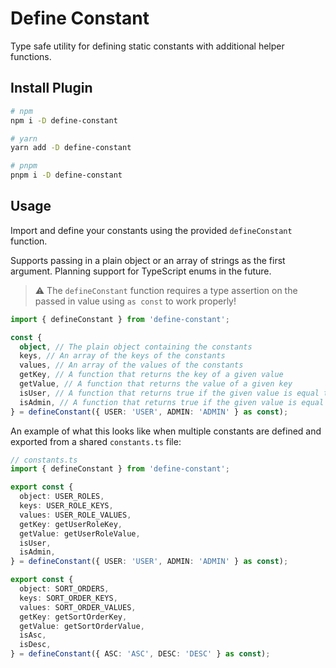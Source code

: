 # Define Constant

Type safe utility for defining static constants with additional helper functions.

## Install Plugin

```bash
# npm
npm i -D define-constant

# yarn
yarn add -D define-constant

# pnpm
pnpm i -D define-constant
```

## Usage

Import and define your constants using the provided `defineConstant` function.

Supports passing in a plain object or an array of strings as the first argument. Planning support for TypeScript enums in the future.

> :warning: The `defineConstant` function requires a type assertion on the passed in value using `as const` to work properly!

```ts
import { defineConstant } from 'define-constant';

const {
  object, // The plain object containing the constants
  keys, // An array of the keys of the constants
  values, // An array of the values of the constants
  getKey, // A function that returns the key of a given value
  getValue, // A function that returns the value of a given key
  isUser, // A function that returns true if the given value is equal to the USER constant
  isAdmin, // A function that returns true if the given value is equal to the ADMIN constant
} = defineConstant({ USER: 'USER', ADMIN: 'ADMIN' } as const);
```

An example of what this looks like when multiple constants are defined and exported from a shared `constants.ts` file:

```ts
// constants.ts
import { defineConstant } from 'define-constant';

export const {
  object: USER_ROLES,
  keys: USER_ROLE_KEYS,
  values: USER_ROLE_VALUES,
  getKey: getUserRoleKey,
  getValue: getUserRoleValue,
  isUser,
  isAdmin,
} = defineConstant({ USER: 'USER', ADMIN: 'ADMIN' } as const);

export const {
  object: SORT_ORDERS,
  keys: SORT_ORDER_KEYS,
  values: SORT_ORDER_VALUES,
  getKey: getSortOrderKey,
  getValue: getSortOrderValue,
  isAsc,
  isDesc,
} = defineConstant({ ASC: 'ASC', DESC: 'DESC' } as const);
```
